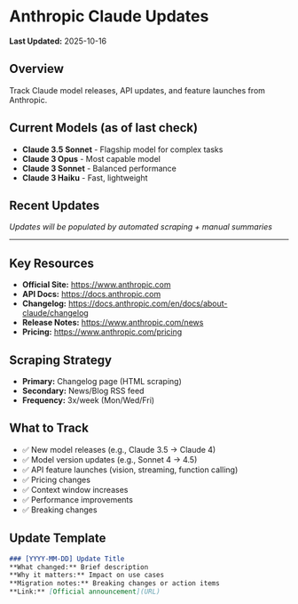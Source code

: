 # Anthropic Claude Updates

**Last Updated:** 2025-10-16

## Overview
Track Claude model releases, API updates, and feature launches from Anthropic.

## Current Models (as of last check)
- **Claude 3.5 Sonnet** - Flagship model for complex tasks
- **Claude 3 Opus** - Most capable model
- **Claude 3 Sonnet** - Balanced performance
- **Claude 3 Haiku** - Fast, lightweight

## Recent Updates
*Updates will be populated by automated scraping + manual summaries*

---

## Key Resources
- **Official Site:** https://www.anthropic.com
- **API Docs:** https://docs.anthropic.com
- **Changelog:** https://docs.anthropic.com/en/docs/about-claude/changelog
- **Release Notes:** https://www.anthropic.com/news
- **Pricing:** https://www.anthropic.com/pricing

## Scraping Strategy
- **Primary:** Changelog page (HTML scraping)
- **Secondary:** News/Blog RSS feed
- **Frequency:** 3x/week (Mon/Wed/Fri)

## What to Track
- ✅ New model releases (e.g., Claude 3.5 → Claude 4)
- ✅ Model version updates (e.g., Sonnet 4 → 4.5)
- ✅ API feature launches (vision, streaming, function calling)
- ✅ Pricing changes
- ✅ Context window increases
- ✅ Performance improvements
- ✅ Breaking changes

## Update Template
```markdown
### [YYYY-MM-DD] Update Title
**What changed:** Brief description
**Why it matters:** Impact on use cases
**Migration notes:** Breaking changes or action items
**Link:** [Official announcement](URL)
```
